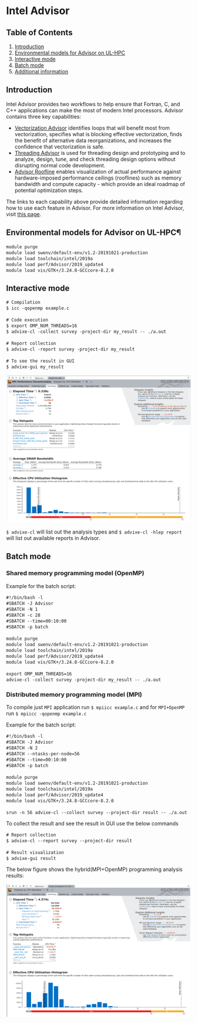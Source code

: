 # Intel Advisor

## Table of Contents
  
1. [Introduction](#introduction)
2. [Environmental models for Advisor on UL-HPC](#environmental-models-for-advisor-on-ul-hpc)
3. [Interactive mode](#interactive-mode)
4. [Batch mode](#batch-mode)
5. [Additional information](#additional-information)

## Introduction

Intel Advisor provides two workflows to help ensure that Fortran, C, and C++
applications can make the most of modern Intel processors. Advisor contains
three key capabilities:

* [Vectorization
  Advisor](https://software.intel.com/en-us/advisor/features/vectorization)
  identifies loops that will benefit most from vectorization, specifies what is
  blocking effective vectorization, finds the benefit of alternative data
  reorganizations, and increases the confidence that vectorization is safe.
* [Threading
  Advisor](https://software.intel.com/en-us/advisor/features/threading) is used
  for threading design and prototyping and to analyze, design, tune, and check
  threading design options without disrupting normal code development.
* [Advisor
  Roofline](https://software.intel.com/en-us/articles/getting-started-with-intel-advisor-roofline-feature)
  enables visualization of actual performance against hardware-imposed
  performance ceilings (rooflines) such as memory bandwidth and compute
  capacity - which provide an ideal roadmap of potential optimization steps.

The links to each capability above provide detailed information regarding how
to use each feature in Advisor. For more information on Intel Advisor, visit
[this page](https://software.intel.com/en-us/advisor).

## Environmental models for Advisor on UL-HPC¶
```shell
module purge 
module load swenv/default-env/v1.2-20191021-production
module load toolchain/intel/2019a
module load perf/Advisor/2019_update4
module load vis/GTK+/3.24.8-GCCcore-8.2.0
```

## Interactive mode
```
# Compilation
$ icc -qopenmp example.c

# Code execution
$ export OMP_NUM_THREADS=16
$ advixe-cl -collect survey -project-dir my_result -- ./a.out

# Report collection
$ advixe-cl -report survey -project-dir my_result

# To see the result in GUI
$ advixe-gui my_result
```
![VTune OpenMP result](images/OpenMP-VTune.png)

`$ advixe-cl` will list out the analysis types and `$ advixe-cl -hlep report` will list out available reports in Advisor.


## Batch mode
### Shared memory programming model (OpenMP)
Example for the batch script:
```shell
#!/bin/bash -l
#SBATCH -J Advisor
#SBATCH -N 1
#SBATCH -c 28
#SBATCH --time=00:10:00
#SBATCH -p batch

module purge 
module load swenv/default-env/v1.2-20191021-production
module load toolchain/intel/2019a
module load perf/Advisor/2019_update4
module load vis/GTK+/3.24.8-GCCcore-8.2.0

export OMP_NUM_THREADS=16
advixe-cl -collect survey -project-dir my_result -- ./a.out

```


### Distributed memory programming model (MPI)
To compile just `MPI` application run `$ mpiicc example.c` and for `MPI+OpenMP` run `$ mpiicc -qopenmp example.c`

Example for the batch script:
```shell
#!/bin/bash -l
#SBATCH -J Advisor
#SBATCH -N 2
#SBATCH --ntasks-per-node=56
#SBATCH --time=00:10:00
#SBATCH -p batch

module purge 
module load swenv/default-env/v1.2-20191021-production
module load toolchain/intel/2019a
module load perf/Advisor/2019_update4
module load vis/GTK+/3.24.8-GCCcore-8.2.0

srun -n 56 advixe-cl --collect survey --project-dir result -- ./a.out
```
To collect the result and see the result in GUI use the below commands
```
# Report collection
$ advixe-cl --report survey --project-dir result

# Result visualization 
$ advixe-gui result
```
The below figure shows the hybrid(MPI+OpenMP) programming analysis results:

![VTune MPI result](images/MPI-VTune.png)
